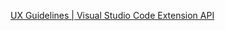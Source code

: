 [UX Guidelines | Visual Studio Code Extension API](https://code.visualstudio.com/api/ux-guidelines/overview)